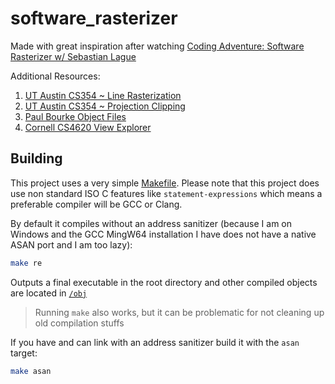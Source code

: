 # software_rasterizer

Made with great inspiration after watching [Coding Adventure: Software Rasterizer w/ Sebastian Lague](https://www.youtube.com/watch?v=yyJ-hdISgnw)

Additional Resources:
1. [UT Austin CS354 ~ Line Rasterization](https://www.cs.utexas.edu/~bajaj/graphics2012/cs354/lectures/lect02.pdf)
2. [UT Austin CS354 ~ Projection Clipping](https://www.cs.utexas.edu/~fussell/courses/cs354-fall2015/lectures/lecture9.pdf)
3. [Paul Bourke Object Files](https://paulbourke.net/dataformats/obj/)
4. [Cornell CS4620 View Explorer](https://www.cs.cornell.edu/courses/cs4620/2019fa/demos/view_explore/view_explore_ortho.html)

## Building

This project uses a very simple [Makefile](./Makefile). Please note that this project does use non standard ISO C features like `statement-expressions` which means a preferable compiler
will be GCC or Clang.

By default it compiles without an address sanitizer (because I am on Windows and the GCC MingW64 installation I have
does not have a native ASAN port and I am too lazy):

```bash
make re
```

Outputs a final executable in the root directory and other compiled objects are located in [`/obj`](./obj/)

> Running `make` also works, but it can be problematic for not cleaning up old compilation stuffs

If you have and can link with an address sanitizer build it with the `asan` target:

```bash
make asan
```
